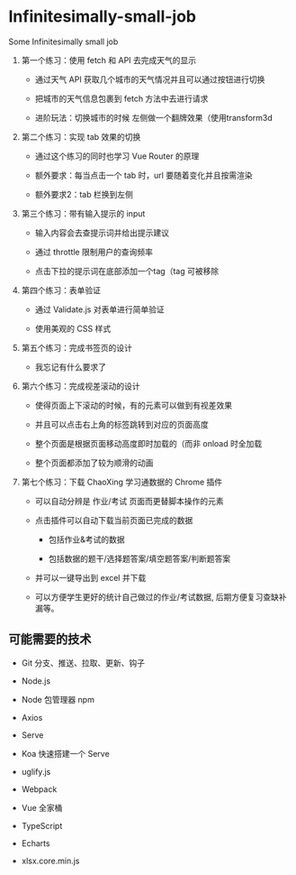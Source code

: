 # Infinitesimally-small-job

Some Infinitesimally small job


1. 第一个练习：使用 fetch 和 API 去完成天气的显示

   + 通过天气 API 获取几个城市的天气情况并且可以通过按钮进行切换

   + 把城市的天气信息包裹到 fetch 方法中去进行请求
  
   + 进阶玩法：切换城市的时候 左侧做一个翻牌效果（使用transform3d

2. 第二个练习：实现 tab 效果的切换

   + 通过这个练习的同时也学习 Vue Router 的原理

   + 额外要求：每当点击一个 tab 时，url 要随着变化并且按需渲染

   + 额外要求2：tab 栏换到左侧

3. 第三个练习：带有输入提示的 input

   + 输入内容会去查提示词并给出提示建议

   + 通过 throttle 限制用户的查询频率

   + 点击下拉的提示词在底部添加一个tag（tag 可被移除

4. 第四个练习：表单验证

   + 通过 Validate.js 对表单进行简单验证

   + 使用美观的 CSS 样式

5. 第五个练习：完成书签页的设计

   + 我忘记有什么要求了

6. 第六个练习：完成视差滚动的设计

   + 使得页面上下滚动的时候，有的元素可以做到有视差效果

   + 并且可以点击右上角的标签跳转到对应的页面高度

   + 整个页面是根据页面移动高度即时加载的（而非 onload 时全加载

   + 整个页面都添加了较为顺滑的动画

7. 第七个练习：下载 ChaoXing 学习通数据的 Chrome 插件

   + 可以自动分辨是 作业/考试 页面而更替脚本操作的元素

   + 点击插件可以自动下载当前页面已完成的数据

      + 包括作业&考试的数据

      + 包括数据的题干/选择题答案/填空题答案/判断题答案

   + 并可以一键导出到 excel 并下载

   + 可以方便学生更好的统计自己做过的作业/考试数据, 后期方便复习查缺补漏等。

## 可能需要的技术

+ Git 分支、推送、拉取、更新、钩子

+ Node.js

+ Node 包管理器 npm

+ Axios

+ Serve

+ Koa 快速搭建一个 Serve

+ uglify.js

+ Webpack

+ Vue 全家桶

+ TypeScript

+ Echarts

+ xlsx.core.min.js